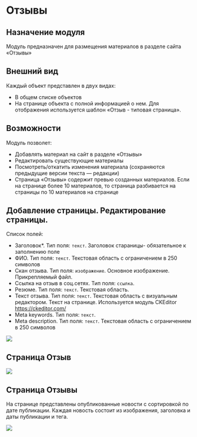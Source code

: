 # Отзывы
## Назначение модуля
Модуль предназначен для размещения материалов в разделе сайта «Отзывы»
## Внешний вид
Каждый объект представлен в двух видах:
- В общем списке объектов
- На странице объекта с полной информацией о нем. Для отображения используется шаблон «Отзыв - типовая страница».
## Возможности
Модуль позволет:
- Добавлять материал на сайт в разделе «Отзывы»
- Редактировать существующие материалы
- Посмотреть/откатить изменения материала (сохраняются предыдущие версии текста — редакции)
- Страница «Отзывы» содержит превью созданных материалов. Если на странице более 10 материалов, то страница разбивается на страницы по 10 материалов на странице
## Добавление страницы. Редактирование страницы.
Список полей:
- Заголовок*. Тип поля: `текст`. Заголовок стараницы- обязательное к заполнению поле
- ФИО. Тип поля: `текст`. Текстовая область с ограничением в 250 символов
- Скан отзыва. Тип поля: `изображение`. Основное изображение. Прикрепляемый файл.
- Ссылка на отзыв в соц.сетях. Тип поля: `ссылка`.
- Резюме. Тип поля: `текст`. Текстовая область.
- Текст отзыва. Тип поля: `текст`. Текстовая область с визуальным редактором. Текст на странице. Используется модуль CKEditor <https://ckeditor.com/>
- Meta keywords. Тип поля: `текст`.
- Meta description. Тип поля: `текст`. Текстовая область с ограничением в 250 символов

[identifier]: https://github.com/synapse-studio/dogovor/blob/master/tz/openTZ.md#%D0%A2%D1%80%D0%B5%D0%B1%D0%BE%D0%B2%D0%B0%D0%BD%D0%B8%D1%8F-%D0%BA-%D1%85%D1%80%D0%B0%D0%BD%D0%B5%D0%BD%D0%B8%D1%8E-%D0%B4%D0%B0%D0%BD%D0%BD%D1%8B%D1%85

<img src="https://github.com/synapse-studio/helper/blob/master/tz/comment/comment.jpg?raw=true">

## Страница Отзыв
<img src="https://github.com/synapse-studio/helper/blob/master/tz/comment/comment1.jpg?raw=true">

## Страница Отзывы
На странице представлены опубликованные новости с сортировкой по дате публикации.
Каждая новость состоит из изображения, заголовка и даты публикации и тега.

<img src="https://github.com/synapse-studio/helper/blob/master/tz/comment/comments.jpg?raw=true">
